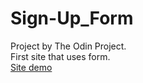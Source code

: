 # Sign-Up_Form
Project by The Odin Project. <br>
First site that uses form. <br>
<a href="https://wender13.github.io/Sign-Up_Form" target="_blank">Site demo</a>
